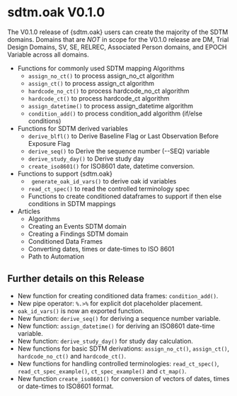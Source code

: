 # sdtm.oak V0.1.0

The V0.1.0 release of {sdtm.oak} users can create the majority of the SDTM domains. Domains that are *NOT* in scope for the V0.1.0 release are DM, Trial Design Domains, SV, SE, RELREC, Associated Person domains, and EPOCH Variable across all domains.

-   Functions for commonly used SDTM mapping Algorithms
    -   `assign_no_ct()` to process assign_no_ct algorithm
    -   `assign_ct()` to process assign_ct algorithm
    -   `hardcode_no_ct()`  to process hardcode_no_ct algorithm
    -   `hardcode_ct()`  to process hardcode_ct algorithm
    -   `assign_datetime()` to process assign_datetime algorithm
    -   `condition_add()`  to process condition_add algorithm (if/else conditions)
-  Functions for SDTM derived variables
    -   `derive_blfl()` to Derive Baseline Flag or Last Observation Before Exposure Flag
    -   `derive_seq()` to Derive the sequence number (--SEQ) variable
    -   `derive_study_day()` to Derive study day
    -   `create_iso8601()` for ISO8601 date, datetime conversion.
-  Functions to support {sdtm.oak}
    - ` generate_oak_id_vars()` to derive oak id variables
    - `read_ct_spec()` to read the controlled terminology spec
    -  Functions to create conditioned dataframes to support if then else conditions in SDTM mappings
-  Articles
    - Algorithms
    - Creating an Events SDTM domain
    - Creating a Findings SDTM domain
    - Conditioned Data Frames
    - Converting dates, times or date-times to ISO 8601
    - Path to Automation

## Further details on this Release

-   New function for creating conditioned data frames: `condition_add()`.
-   New pipe operator: `%.>%` for explicit dot placeholder placement.
-   `oak_id_vars()` is now an exported function.
-   New function: `derive_seq()` for deriving a sequence number variable.
-   New function: `assign_datetime()` for deriving an ISO8601 date-time variable.
-   New function: `derive_study_day()` for study day calculation.
-   New functions for basic SDTM derivations: `assign_no_ct()`, `assign_ct()`, `hardcode_no_ct()` and `hardcode_ct()`.
-   New functions for handling controlled terminologies: `read_ct_spec()`, `read_ct_spec_example()`, `ct_spec_example()` and `ct_map()`.
-   New function `create_iso8601()` for conversion of vectors of dates, times or date-times to ISO8601 format.
